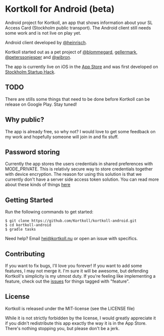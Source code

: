 # Kortkoll for Android (beta)

Android project for Kortkoll, an app that shows information about your SL Access Card (Stockholm public transport). The Android client still needs some work and is not live on play yet.

Android client developed by [@heinrisch](http://twitter.com/heinrisch).

Kortkoll started out as a pet project of [@blommegard](http://twitter.com/blommegard), [gellermark](http://dribbble.com/gellermark),  [@peterssonjesper](http://twitter.com/peterssonjesper) and [@wibron](http://twitter.com/wibron).

The app is currently live on iOS in the [App Store](https://itunes.apple.com/se/app/kortkoll/id681422117) and was first developed on [Stockholm Startup Hack](http://www.sthlmstartuphack.com/).

## TODO

There are stills some things that need to be done before Kortkoll can be release on Google Play. Stay tuned!

## Why public?

The app is already free, so why not? I would love to get some feedback on my work and hopefully someone will join in and fix stuff.

## Password storing

Currently the app stores the users credentials in shared preferences with MODE_PRIVATE. This is relativly secure way to store credentials together with device encryption. The reason for using this solution is that we currently don't have a server side access token solution. You can read more about these kinds of things [here](http://android-developers.blogspot.com/2013/02/using-cryptography-to-store-credentials.html)

## Getting Started

Run the following commands to get started:

    $ git clone https://github.com/Kortkoll/kortkoll-android.git
    $ cd kortkoll-android
    $ gradle tasks

Need help? Email <hej@kortkoll.nu> or open an issue with specifics.

## Contributing

If you want to fix bugs, I'll love you forever! If you want to add some features, I may not merge it. I'm sure it will be awesome, but defending Kortkoll's simplicity is my utmost duty. If you're feeling like implementing a feature, check out the [issues](https://github.com/Kortkoll/kortkoll-android/issues) for things tagged with "feature".

## License

Kortkoll is released under the MIT-license (see the LICENSE file)

While it is not strictly forbidden by the license, I would greatly appreciate it if you didn't redistribute this app exactly the way it is in the App Store. There's nothing stopping you, but please don't be a jerk.

